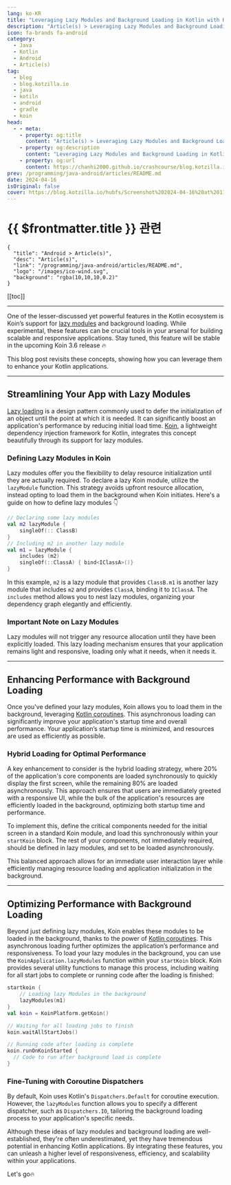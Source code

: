 ```yaml
---
lang: ko-KR
title: "Leveraging Lazy Modules and Background Loading in Kotlin with Koin"
description: "Article(s) > Leveraging Lazy Modules and Background Loading in Kotlin with Koin"
icon: fa-brands fa-android
category:
  - Java
  - Kotlin
  - Android
  - Article(s)
tag: 
  - blog
  - blog.kotzilla.io
  - java
  - kotiln
  - android
  - gradle
  - koin
head:
  - - meta:
    - property: og:title
      content: "Article(s) > Leveraging Lazy Modules and Background Loading in Kotlin with Koin"
    - property: og:description
      content: "Leveraging Lazy Modules and Background Loading in Kotlin with Koin"
    - property: og:url
      content: https://chanhi2000.github.io/crashcourse/blog.kotzilla.io/lazy-modules-in-kotlin-with-koin.html
prev: /programming/java-android/articles/README.md
date: 2024-04-16
isOriginal: false
cover: https://blog.kotzilla.io/hubfs/Screenshot%202024-04-16%20at%2011.59.30.png
---
```


# {{ $frontmatter.title }} 관련

```component VPCard
{
  "title": "Android > Article(s)",
  "desc": "Article(s)",
  "link": "/programming/java-android/articles/README.md",
  "logo": "/images/ico-wind.svg",
  "background": "rgba(10,10,10,0.2)"
}
```

[[toc]]

---

<SiteInfo
  name="Leveraging Lazy Modules and Background Loading in Kotlin with Koin"
  desc="Boost Kotlin apps with Koin's lazy modules and background loading to enhance performance and scalability, using asynchronous techniques for efficiency."
  url="https://blog.kotzilla.io/lazy-modules-in-kotlin-with-koin"
  logo="https://blog.kotzilla.io/hubfs/favicon.png"
  preview="https://blog.kotzilla.io/hubfs/Screenshot%202024-04-16%20at%2011.59.30.png"/>

One of the lesser-discussed yet powerful features in the Kotlin ecosystem is Koin’s support for [<FontIcon icon="fas fa-globe"/>lazy modules](https://insert-koin.io/docs/reference/koin-core/lazy-modules/#defining-lazy-modules-experimental) and background loading. While experimental, these features can be crucial tools in your arsenal for building scalable and responsive applications. Stay tuned, this feature will be stable in the upcoming Koin 3.6 release 🔥

This blog post revisits these concepts, showing how you can leverage them to enhance your Kotlin applications.

---

## Streamlining Your App with Lazy Modules

[<FontIcon icon="iconfont icon-kotlin"/>Lazy loading](https://kotlinlang.org/api/latest/jvm/stdlib/kotlin/lazy.html) is a design pattern commonly used to defer the initialization of an object until the point at which it is needed. It can significantly boost an application's performance by reducing initial load time. [<FontIcon icon="fas fa-globe"/>Koin](https://insert-koin.io/), a lightweight dependency injection framework for Kotlin, integrates this concept beautifully through its support for lazy modules.

### Defining Lazy Modules in Koin

Lazy modules offer you the flexibility to delay resource initialization until they are actually required. To declare a lazy Koin module, utilize the `lazyModule` function. This strategy avoids upfront resource allocation, instead opting to load them in the background when Koin initiates. Here's a guide on how to define lazy modules 👇

```kotlin
// Declaring some lazy modules
val m2 lazyModule {
    singleOf(:: ClassB)
}
// Including m2 in another lazy module
val m1 = lazyModule {
    includes (m2)
    singleOf(::ClassA) { bind<IClassA>()}
}
```

In this example, `m2` is a lazy module that provides `ClassB.m1` is another lazy module that includes `m2` and provides `ClassA`, binding it to `IClassA`. The `includes` method allows you to nest lazy modules, organizing your dependency graph elegantly and efficiently.

### Important Note on Lazy Modules

Lazy modules will not trigger any resource allocation until they have been explicitly loaded. This lazy loading mechanism ensures that your application remains light and responsive, loading only what it needs, when it needs it.

---

## Enhancing Performance with Background Loading

Once you've defined your lazy modules, Koin allows you to load them in the background, leveraging [<FontIcon icon="fas fa-globe"/>Kotlin coroutines](https://insert-koin.io/docs/reference/koin-core/lazy-modules#background-loading-with-kotlin-coroutines-experimental). This asynchronous loading can significantly improve your application's startup time and overall performance. Your application’s startup time is minimized, and resources are used as efficiently as possible.

### Hybrid Loading for Optimal Performance

A key enhancement to consider is the hybrid loading strategy, where 20% of the application's core components are loaded synchronously to quickly display the first screen, while the remaining 80% are loaded asynchronously. This approach ensures that users are immediately greeted with a responsive UI, while the bulk of the application's resources are efficiently loaded in the background, optimizing both startup time and performance.

To implement this, define the critical components needed for the initial screen in a standard Koin module, and load this synchronously within your `startKoin` block. The rest of your components, not immediately required, should be defined in lazy modules, and set to be loaded asynchronously.

This balanced approach allows for an immediate user interaction layer while efficiently managing resource loading and application initialization in the background.

---

## Optimizing Performance with Background Loading

Beyond just defining lazy modules, Koin enables these modules to be loaded in the background, thanks to the power of [<FontIcon icon="iconfont icon-kotlin"/>Kotlin coroutines](https://kotlinlang.org/docs/coroutines-overview.html). This asynchronous loading further optimizes the application’s performance and responsiveness. To load your lazy modules in the background, you can use the `KoinApplication.lazyModules` function within your `startKoin` block. Koin provides several utility functions to manage this process, including waiting for all start jobs to complete or running code after the loading is finished:

```kotlin
startkoin {
    // Loading lazy Modules in the background 
    lazyModules(m1)
}
val koin = KoinPlatform.getKoin()

// Waiting for all loading jobs to finish 
koin.waitAllStartJobs()

// Running code after loading is complete
koin.runOnKoinStarted {
  // Code to run after background load is complete
}
```

### Fine-Tuning with Coroutine Dispatchers

By default, Koin uses Kotlin's `Dispatchers.Default` for coroutine execution. However, the `lazyModules` function allows you to specify a different dispatcher, such as `Dispatchers.IO`, tailoring the background loading process to your application's specific needs.

Although these ideas of lazy modules and background loading are well-established, they're often underestimated, yet they have tremendous potential in enhancing Kotlin applications. By integrating these features, you can unleash a higher level of responsiveness, efficiency, and scalability within your applications.

Let's go🔥
